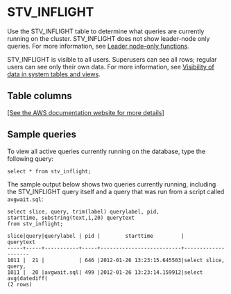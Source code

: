 # STV\_INFLIGHT<a name="r_STV_INFLIGHT"></a>

Use the STV\_INFLIGHT table to determine what queries are currently running on the cluster\. STV\_INFLIGHT does not show leader\-node only queries\. For more information, see [Leader node–only functions](c_SQL_functions_leader_node_only.md)\.

STV\_INFLIGHT is visible to all users\. Superusers can see all rows; regular users can see only their own data\. For more information, see [Visibility of data in system tables and views](c_visibility-of-data.md)\.

## Table columns<a name="r_STV_INFLIGHT-table-columns"></a>

[\[See the AWS documentation website for more details\]](http://docs.aws.amazon.com/redshift/latest/dg/r_STV_INFLIGHT.html)

## Sample queries<a name="r_STV_INFLIGHT-sample-queries"></a>

To view all active queries currently running on the database, type the following query: 

```
select * from stv_inflight;
```

The sample output below shows two queries currently running, including the STV\_INFLIGHT query itself and a query that was run from a script called `avgwait.sql`: 

```
select slice, query, trim(label) querylabel, pid,
starttime, substring(text,1,20) querytext
from stv_inflight;

slice|query|querylabel | pid |        starttime         |      querytext
-----+-----+-----------+-----+--------------------------+--------------------
1011 |  21 |           | 646 |2012-01-26 13:23:15.645503|select slice, query,
1011 |  20 |avgwait.sql| 499 |2012-01-26 13:23:14.159912|select avg(datediff(
(2 rows)
```
